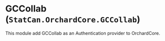 # GCCollab (`StatCan.OrchardCore.GCCollab`)

This module add GCCollab as an Authentication provider to OrchardCore.

